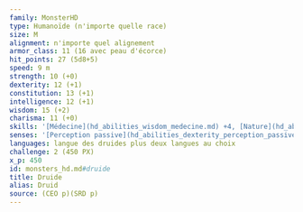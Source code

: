 ```yaml
---
family: MonsterHD
type: Humanoïde (n'importe quelle race)
size: M
alignment: n'importe quel alignement
armor_class: 11 (16 avec peau d'écorce)
hit_points: 27 (5d8+5)
speed: 9 m
strength: 10 (+0)
dexterity: 12 (+1)
constitution: 13 (+1)
intelligence: 12 (+1)
wisdom: 15 (+2)
charisma: 11 (+0)
skills: '[Médecine](hd_abilities_wisdom_medecine.md) +4, [Nature](hd_abilities_intelligence_nature.md) +3, [Perception](hd_abilities_wisdom_perception.md) +4'
senses: '[Perception passive](hd_abilities_dexterity_perception_passive.md) 14'
languages: langue des druides plus deux langues au choix
challenge: 2 (450 PX)
x_p: 450
id: monsters_hd.md#druide
title: Druide
alias: Druid
source: (CEO p)(SRD p)
---
```



